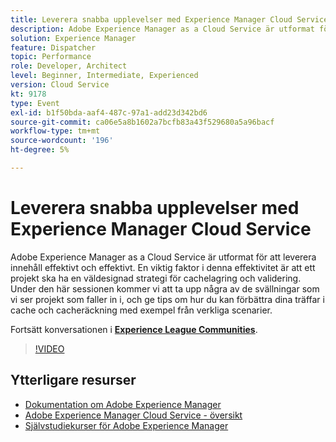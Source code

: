 ```yaml
---
title: Leverera snabba upplevelser med Experience Manager Cloud Service
description: Adobe Experience Manager as a Cloud Service är utformat för att leverera innehåll effektivt och effektivt. En viktig faktor i denna effektivitet är att ett projekt ska ha en väldesignad strategi för cachelagring och validering. Under den här sessionen kommer vi att ta upp några av de svällningar som vi ser projekt som faller in i, och ge tips om hur du kan förbättra dina träffar i cache och cacheräckning med exempel från verkliga scenarier.
solution: Experience Manager
feature: Dispatcher
topic: Performance
role: Developer, Architect
level: Beginner, Intermediate, Experienced
version: Cloud Service
kt: 9178
type: Event
exl-id: b1f50bda-aaf4-487c-97a1-add23d342bd6
source-git-commit: ca06e5a8b1602a7bcfb83a43f529680a5a96bacf
workflow-type: tm+mt
source-wordcount: '196'
ht-degree: 5%

---
```


# Leverera snabba upplevelser med Experience Manager Cloud Service

Adobe Experience Manager as a Cloud Service är utformat för att leverera innehåll effektivt och effektivt. En viktig faktor i denna effektivitet är att ett projekt ska ha en väldesignad strategi för cachelagring och validering. Under den här sessionen kommer vi att ta upp några av de svällningar som vi ser projekt som faller in i, och ge tips om hur du kan förbättra dina träffar i cache och cacheräckning med exempel från verkliga scenarier.

Fortsätt konversationen i **[Experience League Communities](https://adobe.ly/3CUkzoB)**.

>[!VIDEO](https://video.tv.adobe.com/v/337846/?quality=12&learn=on&hidetitle=true)

## Ytterligare resurser

- [Dokumentation om Adobe Experience Manager ](https://experienceleague.adobe.com/docs/experience-manager-cloud-service.html)
- [Adobe Experience Manager Cloud Service - översikt](https://experienceleague.adobe.com/docs/experience-manager-cloud-service/overview/home.html)
- [Självstudiekurser för Adobe Experience Manager](https://experienceleague.adobe.com/docs/experience-manager-tutorials.html)
